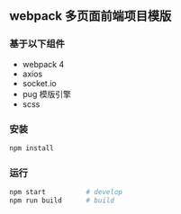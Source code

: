 ## webpack 多页面前端项目模版
### 基于以下组件
* webpack 4
* axios
* socket.io
* pug 模版引擎
* scss


### 安装
```bash
npm install
```

### 运行
```bash
npm start          # develop
npm run build      # build
```